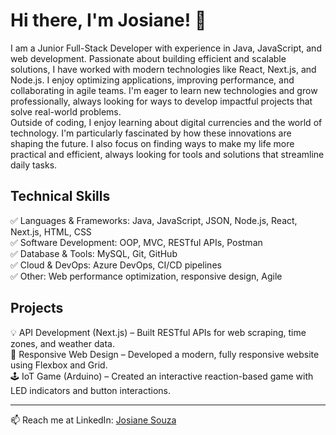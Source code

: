 # Hi there, I'm Josiane! 👋

I am a Junior Full-Stack Developer with experience in Java, JavaScript, and web development. Passionate about building efficient and scalable solutions, I have worked with modern technologies like React, Next.js, and Node.js. I enjoy optimizing applications, improving performance, and collaborating in agile teams. I'm eager to learn new technologies and grow professionally, always looking for ways to develop impactful projects that solve real-world problems.  
Outside of coding, I enjoy learning about digital currencies and the world of technology. I'm particularly fascinated by how these innovations are shaping the future. I also focus on finding ways to make my life more practical and efficient, always looking for tools and solutions that streamline daily tasks.

Technical Skills
---
✅ Languages & Frameworks: Java, JavaScript, JSON, Node.js, React, Next.js, HTML, CSS  
✅ Software Development: OOP, MVC, RESTful APIs, Postman  
✅ Database & Tools: MySQL, Git, GitHub  
✅ Cloud & DevOps: Azure DevOps, CI/CD pipelines  
✅ Other: Web performance optimization, responsive design, Agile  

Projects
---
💡 API Development (Next.js) – Built RESTful APIs for web scraping, time zones, and weather data.  
🎨 Responsive Web Design – Developed a modern, fully responsive website using Flexbox and Grid.  
🕹 IoT Game (Arduino) – Created an interactive reaction-based game with LED indicators and button interactions.

---

📫 Reach me at LinkedIn: [Josiane Souza](https://www.linkedin.com/in/josianesouza/)


<!--
**Souza-Josiane/Souza-Josiane** is a ✨ _special_ ✨ repository because its `README.md` (this file) appears on your GitHub profile.

Here are some ideas to get you started:

- 🔭 I’m currently working on ...
- 🌱 I’m currently learning ...
- 👯 I’m looking to collaborate on ...
- 🤔 I’m looking for help with ...
- 💬 Ask me about ...
- 📫 How to reach me: ...
- 😄 Pronouns: ...
- ⚡ Fun fact: ...
-->
